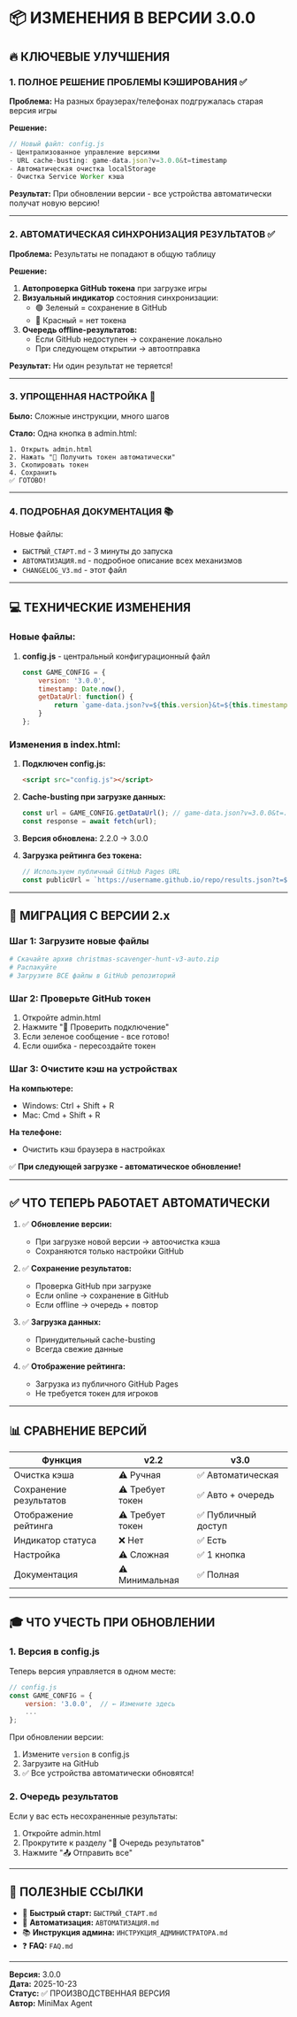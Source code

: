 # 📦 ИЗМЕНЕНИЯ В ВЕРСИИ 3.0.0

## 🔥 КЛЮЧЕВЫЕ УЛУЧШЕНИЯ

### 1. ПОЛНОЕ РЕШЕНИЕ ПРОБЛЕМЫ КЭШИРОВАНИЯ ✅

**Проблема:** На разных браузерах/телефонах подгружалась старая версия игры

**Решение:**
```javascript
// Новый файл: config.js
- Централизованное управление версиями
- URL cache-busting: game-data.json?v=3.0.0&t=timestamp
- Автоматическая очистка localStorage
- Очистка Service Worker кэша
```

**Результат:** При обновлении версии - все устройства автоматически получат новую версию!

---

### 2. АВТОМАТИЧЕСКАЯ СИНХРОНИЗАЦИЯ РЕЗУЛЬТАТОВ ✅

**Проблема:** Результаты не попадают в общую таблицу

**Решение:**
1. **Автопроверка GitHub токена** при загрузке игры
2. **Визуальный индикатор** состояния синхронизации:
   - 🟢 Зеленый = сохранение в GitHub
   - 🔴 Красный = нет токена
3. **Очередь offline-результатов:**
   - Если GitHub недоступен → сохранение локально
   - При следующем открытии → автоотправка

**Результат:** Ни один результат не теряется!

---

### 3. УПРОЩЕННАЯ НАСТРОЙКА 🚀

**Было:** Сложные инструкции, много шагов

**Стало:** Одна кнопка в admin.html:
```
1. Открыть admin.html
2. Нажать "🔑 Получить токен автоматически"
3. Скопировать токен
4. Сохранить
✅ ГОТОВО!
```

---

### 4. ПОДРОБНАЯ ДОКУМЕНТАЦИЯ 📚

Новые файлы:
- `БЫСТРЫЙ_СТАРТ.md` - 3 минуты до запуска
- `АВТОМАТИЗАЦИЯ.md` - подробное описание всех механизмов
- `CHANGELOG_V3.md` - этот файл

---

## 💻 ТЕХНИЧЕСКИЕ ИЗМЕНЕНИЯ

### Новые файлы:

1. **config.js** - центральный конфигурационный файл
   ```javascript
   const GAME_CONFIG = {
       version: '3.0.0',
       timestamp: Date.now(),
       getDataUrl: function() {
           return `game-data.json?v=${this.version}&t=${this.timestamp}`;
       }
   };
   ```

### Изменения в index.html:

1. **Подключен config.js:**
   ```html
   <script src="config.js"></script>
   ```

2. **Cache-busting при загрузке данных:**
   ```javascript
   const url = GAME_CONFIG.getDataUrl(); // game-data.json?v=3.0.0&t=...
   const response = await fetch(url);
   ```

3. **Версия обновлена:** 2.2.0 → 3.0.0

4. **Загрузка рейтинга без токена:**
   ```javascript
   // Используем публичный GitHub Pages URL
   const publicUrl = `https://username.github.io/repo/results.json?t=${Date.now()}`;
   ```

---

## 🔄 МИГРАЦИЯ С ВЕРСИИ 2.x

### Шаг 1: Загрузите новые файлы

```bash
# Скачайте архив christmas-scavenger-hunt-v3-auto.zip
# Распакуйте
# Загрузите ВСЕ файлы в GitHub репозиторий
```

### Шаг 2: Проверьте GitHub токен

1. Откройте admin.html
2. Нажмите "🔌 Проверить подключение"
3. Если зеленое сообщение - все готово!
4. Если ошибка - пересоздайте токен

### Шаг 3: Очистите кэш на устройствах

**На компьютере:**
- Windows: Ctrl + Shift + R
- Mac: Cmd + Shift + R

**На телефоне:**
- Очистить кэш браузера в настройках

✅ **При следующей загрузке - автоматическое обновление!**

---

## ✅ ЧТО ТЕПЕРЬ РАБОТАЕТ АВТОМАТИЧЕСКИ

1. ✅ **Обновление версии:**
   - При загрузке новой версии → автоочистка кэша
   - Сохраняются только настройки GitHub

2. ✅ **Сохранение результатов:**
   - Проверка GitHub при загрузке
   - Если online → сохранение в GitHub
   - Если offline → очередь + повтор

3. ✅ **Загрузка данных:**
   - Принудительный cache-busting
   - Всегда свежие данные

4. ✅ **Отображение рейтинга:**
   - Загрузка из публичного GitHub Pages
   - Не требуется токен для игроков

---

## 📊 СРАВНЕНИЕ ВЕРСИЙ

| Функция | v2.2 | v3.0 |
|---------|------|------|
| Очистка кэша | ⚠️ Ручная | ✅ Автоматическая |
| Сохранение результатов | ⚠️ Требует токен | ✅ Авто + очередь |
| Отображение рейтинга | ⚠️ Требует токен | ✅ Публичный доступ |
| Индикатор статуса | ❌ Нет | ✅ Есть |
| Настройка | ⚠️ Сложная | ✅ 1 кнопка |
| Документация | ⚠️ Минимальная | ✅ Полная |

---

## 🎓 ЧТО УЧЕСТЬ ПРИ ОБНОВЛЕНИИ

### 1. Версия в config.js
Теперь версия управляется в одном месте:

```javascript
// config.js
const GAME_CONFIG = {
    version: '3.0.0',  // ← Измените здесь
    ...
};
```

При обновлении версии:
1. Измените `version` в config.js
2. Загрузите на GitHub
3. ✅ Все устройства автоматически обновятся!

### 2. Очередь результатов
Если у вас есть несохраненные результаты:

1. Откройте admin.html
2. Прокрутите к разделу "💾 Очередь результатов"
3. Нажмите "📤 Отправить все"

---

## 🔗 ПОЛЕЗНЫЕ ССЫЛКИ

- 🚀 **Быстрый старт:** `БЫСТРЫЙ_СТАРТ.md`
- 🤖 **Автоматизация:** `АВТОМАТИЗАЦИЯ.md`
- 📚 **Инструкция админа:** `ИНСТРУКЦИЯ_АДМИНИСТРАТОРА.md`
- ❓ **FAQ:** `FAQ.md`

---

**Версия:** 3.0.0  
**Дата:** 2025-10-23  
**Статус:** ✅ ПРОИЗВОДСТВЕННАЯ ВЕРСИЯ  
**Автор:** MiniMax Agent  
